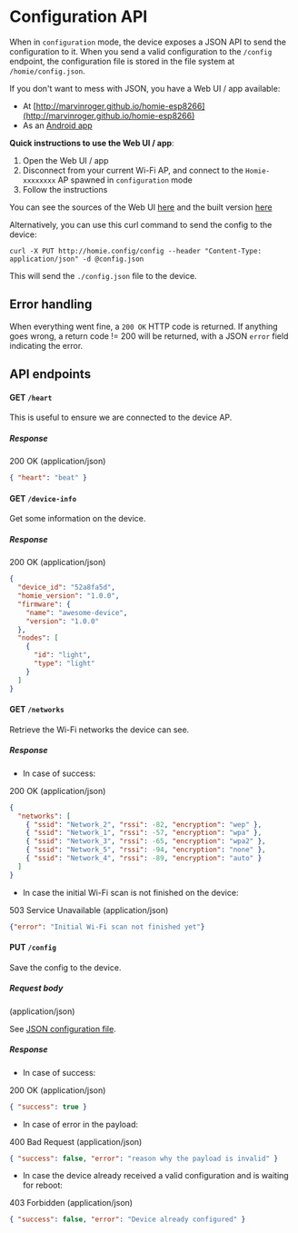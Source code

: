 # Configuration API

When in `configuration` mode, the device exposes a JSON API to send the configuration to it. When you send a valid configuration to the `/config` endpoint, the configuration file is stored in the file system at `/homie/config.json`.

If you don't want to mess with JSON, you have a Web UI / app available:
* At [http://marvinroger.github.io/homie-esp8266](http://marvinroger.github.io/homie-esp8266)
* As an [Android app](https://build.phonegap.com/apps/1906578/share)

**Quick instructions to use the Web UI / app**:

1. Open the Web UI / app
2. Disconnect from your current Wi-Fi AP, and connect to the `Homie-xxxxxxxx` AP spawned in `configuration` mode
3. Follow the instructions

You can see the sources of the Web UI [here](https://github.com/marvinroger/homie-esp8266/tree/configurator) and the built version [here](https://github.com/marvinroger/homie-esp8266/tree/gh-pages)

Alternatively, you can use this curl command to send the config to the device:

```
curl -X PUT http://homie.config/config --header "Content-Type: application/json" -d @config.json
```

This will send the `./config.json` file to the device.

## Error handling

When everything went fine, a `200 OK` HTTP code is returned.
If anything goes wrong, a return code != 200 will be returned, with a JSON `error` field indicating the error.

## API endpoints

#### GET `/heart`

This is useful to ensure we are connected to the device AP.

##### Response

200 OK (application/json)

```json
{ "heart": "beat" }
```

#### GET `/device-info`

Get some information on the device.

##### Response

200 OK (application/json)

```json
{
  "device_id": "52a8fa5d",
  "homie_version": "1.0.0",
  "firmware": {
    "name": "awesome-device",
    "version": "1.0.0"
  },
  "nodes": [
    {
      "id": "light",
      "type": "light"
    }
  ]
}
```

#### GET `/networks`

Retrieve the Wi-Fi networks the device can see.

##### Response

* In case of success:

200 OK (application/json)

```json
{
  "networks": [
    { "ssid": "Network_2", "rssi": -82, "encryption": "wep" },
    { "ssid": "Network_1", "rssi": -57, "encryption": "wpa" },
    { "ssid": "Network_3", "rssi": -65, "encryption": "wpa2" },
    { "ssid": "Network_5", "rssi": -94, "encryption": "none" },
    { "ssid": "Network_4", "rssi": -89, "encryption": "auto" }
  ]
}
```

* In case the initial Wi-Fi scan is not finished on the device:

503 Service Unavailable (application/json)

```json
{"error": "Initial Wi-Fi scan not finished yet"}
```

#### PUT `/config`

Save the config to the device.

##### Request body

(application/json)

See [JSON configuration file](5.-JSON-configuration-file.md).

##### Response

* In case of success:

200 OK (application/json)

```json
{ "success": true }
```

* In case of error in the payload:

400 Bad Request (application/json)

```json
{ "success": false, "error": "reason why the payload is invalid" }
```

* In case the device already received a valid configuration and is waiting for reboot:

403 Forbidden (application/json)

```json
{ "success": false, "error": "Device already configured" }
```
